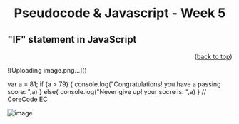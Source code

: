 <a name="readme-top"></a>
<h1 align="center">Pseudocode & Javascript - Week 5</h1>

## "IF" statement in JavaScript

<p align="right">(<a href="#readme-top">back to top</a>)</p>
![Uploading image.png…]()

var a = 81;
if (a > 79) {
    console.log("Congratulations! you have a passing score: ",a)
}
else{
    console.log("Never give up! your socre is: ",a)
}
// CoreCode EC 

![image](https://user-images.githubusercontent.com/97712003/223929131-c9eb6e6e-8c56-4134-8697-6fbc4ce8529b.png)

